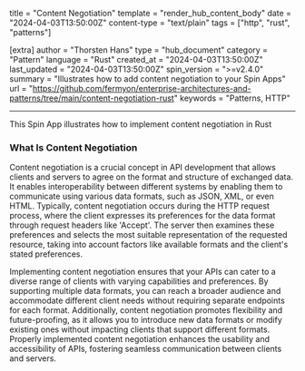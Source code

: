 title = "Content Negotiation"
template = "render_hub_content_body"
date = "2024-04-03T13:50:00Z"
content-type = "text/plain"
tags = ["http", "rust", "patterns"]

[extra]
author = "Thorsten Hans"
type = "hub_document"
category = "Pattern"
language = "Rust"
created_at = "2024-04-03T13:50:00Z"
last_updated = "2024-04-03T13:50:00Z"
spin_version = ">=v2.4.0"
summary = "Illustrates how to add content negotiation to your Spin Apps"
url = "https://github.com/fermyon/enterprise-architectures-and-patterns/tree/main/content-negotiation-rust"
keywords = "Patterns, HTTP"

---

This Spin App illustrates how to implement content negotiation in Rust

### What Is Content Negotiation

Content negotiation is a crucial concept in API development that allows clients and servers to agree on the format and structure of exchanged data. It enables interoperability between different systems by enabling them to communicate using various data formats, such as JSON, XML, or even HTML. Typically, content negotiation occurs during the HTTP request process, where the client expresses its preferences for the data format through request headers like 'Accept'. The server then examines these preferences and selects the most suitable representation of the requested resource, taking into account factors like available formats and the client's stated preferences.

Implementing content negotiation ensures that your APIs can cater to a diverse range of clients with varying capabilities and preferences. By supporting multiple data formats, you can reach a broader audience and accommodate different client needs without requiring separate endpoints for each format. Additionally, content negotiation promotes flexibility and future-proofing, as it allows you to introduce new data formats or modify existing ones without impacting clients that support different formats. Properly implemented content negotiation enhances the usability and accessibility of APIs, fostering seamless communication between clients and servers.